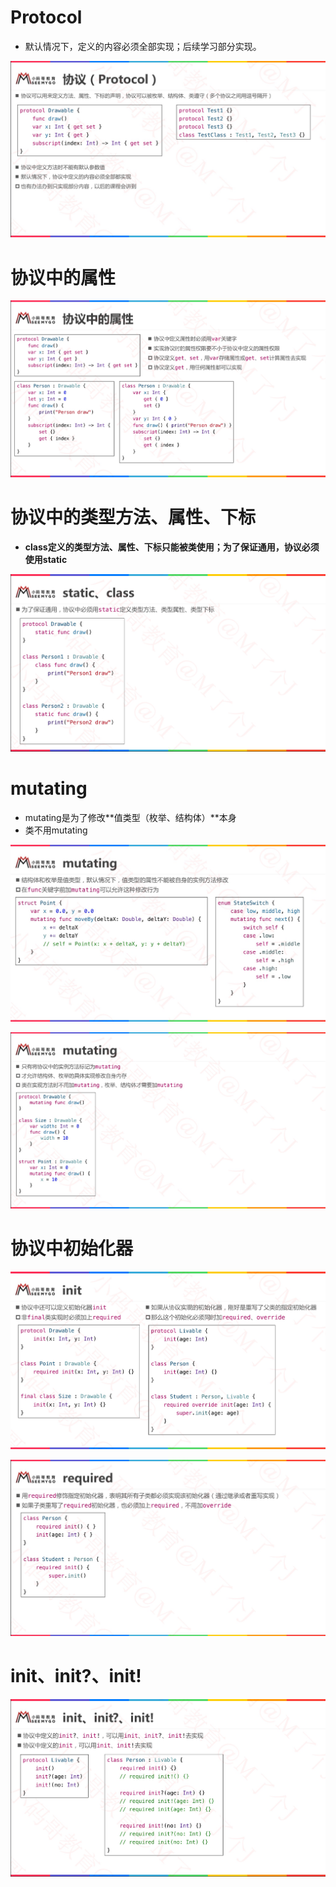 # Protocol

* 默认情况下，定义的内容必须全部实现；后续学习部分实现。

![](media_011Protocol/001.png)



# 协议中的属性

![](media_011Protocol/002.png)



# 协议中的类型方法、属性、下标

* **class定义的类型方法、属性、下标只能被类使用；为了保证通用，协议必须使用static**

![](media_011Protocol/003.png)



# mutating

* mutating是为了修改**值类型（枚举、结构体）**本身
* 类不用mutating

![](media_011Protocol/005.png)

![](media_011Protocol/004.png)



# 协议中初始化器

![](media_011Protocol/006.png)

![](media_011Protocol/007.png)



# init、init?、init!

![](media_011Protocol/008.png)



